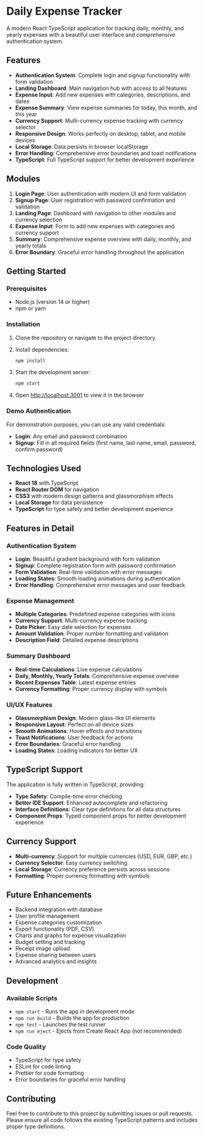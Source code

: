 # Daily Expense Tracker

A modern React TypeScript application for tracking daily, monthly, and yearly expenses with a beautiful user interface and comprehensive authentication system.

## Features

- **Authentication System**: Complete login and signup functionality with form validation
- **Landing Dashboard**: Main navigation hub with access to all features
- **Expense Input**: Add new expenses with categories, descriptions, and dates
- **Expense Summary**: View expense summaries for today, this month, and this year
- **Currency Support**: Multi-currency expense tracking with currency selector
- **Responsive Design**: Works perfectly on desktop, tablet, and mobile devices
- **Local Storage**: Data persists in browser localStorage
- **Error Handling**: Comprehensive error boundaries and toast notifications
- **TypeScript**: Full TypeScript support for better development experience

## Modules

1. **Login Page**: User authentication with modern UI and form validation
2. **Signup Page**: User registration with password confirmation and validation
3. **Landing Page**: Dashboard with navigation to other modules and currency selection
4. **Expense Input**: Form to add new expenses with categories and currency support
5. **Summary**: Comprehensive expense overview with daily, monthly, and yearly totals
6. **Error Boundary**: Graceful error handling throughout the application

## Getting Started

### Prerequisites

- Node.js (version 14 or higher)
- npm or yarn

### Installation

1. Clone the repository or navigate to the project directory
2. Install dependencies:
   ```bash
   npm install
   ```

3. Start the development server:
   ```bash
   npm start
   ```

4. Open [http://localhost:3001](http://localhost:3001) to view it in the browser

### Demo Authentication

For demonstration purposes, you can use any valid credentials:
- **Login**: Any email and password combination
- **Signup**: Fill in all required fields (first name, last name, email, password, confirm password)

## Technologies Used

- **React 18** with TypeScript
- **React Router DOM** for navigation
- **CSS3** with modern design patterns and glassmorphism effects
- **Local Storage** for data persistence
- **TypeScript** for type safety and better development experience

## Features in Detail

### Authentication System
- **Login**: Beautiful gradient background with form validation
- **Signup**: Complete registration form with password confirmation
- **Form Validation**: Real-time validation with error messages
- **Loading States**: Smooth loading animations during authentication
- **Error Handling**: Comprehensive error messages and user feedback

### Expense Management
- **Multiple Categories**: Predefined expense categories with icons
- **Currency Support**: Multi-currency expense tracking
- **Date Picker**: Easy date selection for expenses
- **Amount Validation**: Proper number formatting and validation
- **Description Field**: Detailed expense descriptions

### Summary Dashboard
- **Real-time Calculations**: Live expense calculations
- **Daily, Monthly, Yearly Totals**: Comprehensive expense overview
- **Recent Expenses Table**: Latest expense entries
- **Currency Formatting**: Proper currency display with symbols

### UI/UX Features
- **Glassmorphism Design**: Modern glass-like UI elements
- **Responsive Layout**: Perfect on all device sizes
- **Smooth Animations**: Hover effects and transitions
- **Toast Notifications**: User feedback for actions
- **Error Boundaries**: Graceful error handling
- **Loading States**: Loading indicators for better UX

## TypeScript Support

The application is fully written in TypeScript, providing:
- **Type Safety**: Compile-time error checking
- **Better IDE Support**: Enhanced autocomplete and refactoring
- **Interface Definitions**: Clear type definitions for all data structures
- **Component Props**: Typed component props for better development experience

## Currency Support

- **Multi-currency**: Support for multiple currencies (USD, EUR, GBP, etc.)
- **Currency Selector**: Easy currency switching
- **Local Storage**: Currency preference persists across sessions
- **Formatting**: Proper currency formatting with symbols

## Future Enhancements

- Backend integration with database
- User profile management
- Expense categories customization
- Export functionality (PDF, CSV)
- Charts and graphs for expense visualization
- Budget setting and tracking
- Receipt image upload
- Expense sharing between users
- Advanced analytics and insights

## Development

### Available Scripts

- `npm start` - Runs the app in development mode
- `npm run build` - Builds the app for production
- `npm test` - Launches the test runner
- `npm run eject` - Ejects from Create React App (not recommended)

### Code Quality

- TypeScript for type safety
- ESLint for code linting
- Prettier for code formatting
- Error boundaries for graceful error handling

## Contributing

Feel free to contribute to this project by submitting issues or pull requests. Please ensure all code follows the existing TypeScript patterns and includes proper type definitions.
